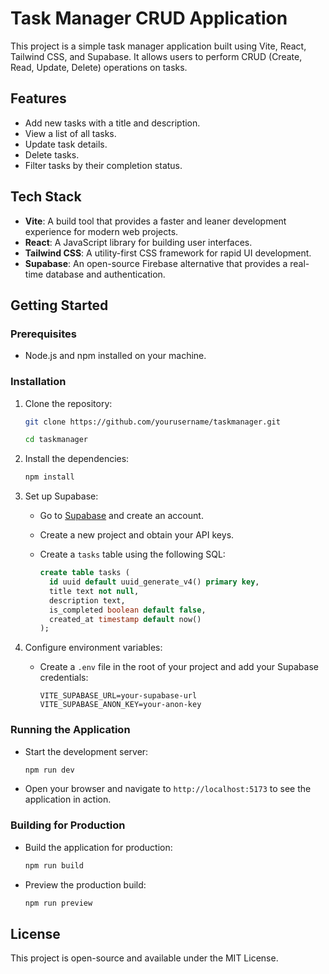 # Task Manager CRUD Application

This project is a simple task manager application built using Vite, React, Tailwind CSS, and Supabase. It allows users to perform CRUD (Create, Read, Update, Delete) operations on tasks.

## Features

- Add new tasks with a title and description.
- View a list of all tasks.
- Update task details.
- Delete tasks.
- Filter tasks by their completion status.

## Tech Stack

- **Vite**: A build tool that provides a faster and leaner development experience for modern web projects.
- **React**: A JavaScript library for building user interfaces.
- **Tailwind CSS**: A utility-first CSS framework for rapid UI development.
- **Supabase**: An open-source Firebase alternative that provides a real-time database and authentication.

## Getting Started

### Prerequisites

- Node.js and npm installed on your machine.

### Installation

1. Clone the repository:
   ```bash
   git clone https://github.com/yourusername/taskmanager.git
   
   cd taskmanager
   ```

2. Install the dependencies:
   ```bash
   npm install
   ```

3. Set up Supabase:
   - Go to [Supabase](https://supabase.io) and create an account.
   - Create a new project and obtain your API keys.
   - Create a `tasks` table using the following SQL:

     ```sql
     create table tasks (
       id uuid default uuid_generate_v4() primary key,
       title text not null,
       description text,
       is_completed boolean default false,
       created_at timestamp default now()
     );
     ```

4. Configure environment variables:
   - Create a `.env` file in the root of your project and add your Supabase credentials:
     ```
     VITE_SUPABASE_URL=your-supabase-url
     VITE_SUPABASE_ANON_KEY=your-anon-key
     ```

### Running the Application

- Start the development server:
  ```bash
  npm run dev
  ```

- Open your browser and navigate to `http://localhost:5173` to see the application in action.

### Building for Production

- Build the application for production:
  ```bash
  npm run build
  ```

- Preview the production build:
  ```bash
  npm run preview
  ```

## License

This project is open-source and available under the MIT License.

